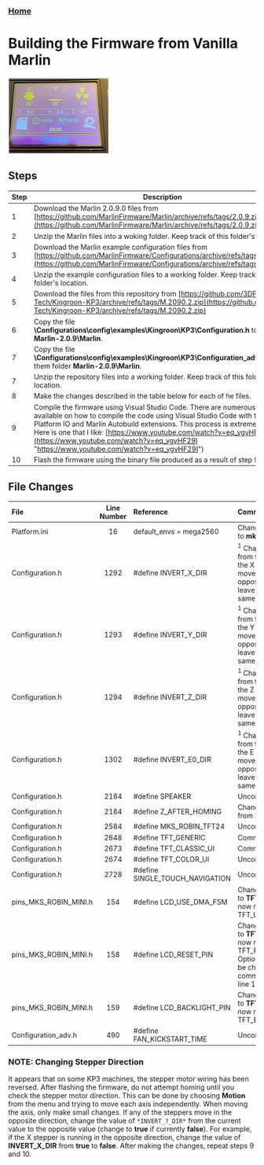 ### [Home](https://3dp-tech.github.io/Kingroon-KP3/)

# Building the Firmware from Vanilla Marlin
![](https://github.com/3DP-Tech/Kingroon-KP3/raw/main/Images/screen-205.png)

## Steps
|Step|Description|
|-|-|
|1|Download the Marlin 2.0.9.0 files from [https://github.com/MarlinFirmware/Marlin/archive/refs/tags/2.0.9.zip](https://github.com/MarlinFirmware/Marlin/archive/refs/tags/2.0.9.zip)|
|2|Unzip the Marlin files into a woking folder. Keep track of this folder's location.|
|3|Download the Marlin example configuration files from [https://github.com/MarlinFirmware/Configurations/archive/refs/tags/2.0.9.zip](https://github.com/MarlinFirmware/Configurations/archive/refs/tags/2.0.9.zip)|
|4|Unzip the example configuration files to a working folder. Keep track of this folder's location.|
|5|Download the files from this repository from [https://github.com/3DP-Tech/Kingroon-KP3/archive/refs/tags/M.2090.2.zip](https://github.com/3DP-Tech/Kingroon-KP3/archive/refs/tags/M.2090.2.zip)|
|6|Copy the file **\Configurations\config\examples\Kingroon\KP3\Configuration.h** to the folder **Marlin-2.0.9\Marlin**.|
|7|Copy the file **\Configurations\config\examples\Kingroon\KP3\Configuration_adv.h** to them folder **Marlin-2.0.9\Marlin**.|
|7|Unzip the repository files into a working folder. Keep track of this folder's location.|
|8|Make the changes described in the table below for each of he files.|
|9|Compile the firmware using Visual Studio Code. There are numerous videos available on how to compile the code using Visual Studio Code with the Platform IO and Marlin Autobuild extensions. This process is extremely easy. Here is one that I like: [https://www.youtube.com/watch?v=eq_ygvHF29I](https://www.youtube.com/watch?v=eq_ygvHF29I "https://www.youtube.com/watch?v=eq_ygvHF29I")|
|10|Flash the firmware using the binary file produced as a result of step 9.|

## File Changes

|File|Line Number|Reference|Comment|
|:-|:-:|:-|:-|
|Platform.ini|16|default_envs = mega2560|Change **mega2560** to **mks_robin_mini**|
|Configuration.h|1292|#define INVERT_X_DIR|<sup>1</sup> Change the value from **false** to **true**. If the X stepper motor moves in the opposite direction leave this value the same.|
|Configuration.h|1293|#define INVERT_Y_DIR|<sup>1</sup> Change the value from **false** to **true**. If the Y stepper motor moves in the opposite direction leave this value the same.|
|Configuration.h|1294|#define INVERT_Z_DIR|<sup>1</sup> Change the value from **true** to **false**. If the Z stepper motor moves in the opposite direction leave this value the same.|
|Configuration.h|1302|#define INVERT_E0_DIR|<sup>1</sup> Change the value from **false** to **true**. If the E stepper motor moves in the opposite direction leave this value the same.|
|Configuration.h|2184|#define SPEAKER|Uncomment this line|
|Configuration.h|2184|#define Z_AFTER_HOMING|Change the value from **10** to **5**.|
|Configuration.h|2584|#define MKS_ROBIN_TFT24|Uncomment this line|
|Configuration.h|2648|#define TFT_GENERIC|Comment this line|
|Configuration.h|2673|#define TFT_CLASSIC_UI|Comment this line|
|Configuration.h|2674|#define TFT_COLOR_UI|Uncomment this line|
|Configuration.h|2728|#define SINGLE_TOUCH_NAVIGATION|Uncomment this line|
|pins_MKS_ROBIN_MINI.h|154|#define LCD_USE_DMA_FSM|Change the text **LCD** to **TFT** so the line now reads #define TFT_USE_DMA_FSM|
|pins_MKS_ROBIN_MINI.h|158|#define LCD_RESET_PIN|Change the text **LCD** to **TFT** so the line now reads #define TFT_RESET_PIN. Optionally this can be changed in the comment found on line 147.|
|pins_MKS_ROBIN_MINI.h|159|#define LCD_BACKLIGHT_PIN|Change the text **LCD** to **TFT** so the line now reads #define TFT_BACKLIGHT_PIN|
|Configuration_adv.h|490|#define FAN_KICKSTART_TIME|Uncomment this line|

### NOTE: Changing Stepper Direction
It appears that on some KP3 machines, the stepper motor wiring has been reversed. After flashing the firmware, do not attempt homing until you check the stepper motor direction. This can be done by choosing **Motion** from the menu and trying to move each axis independently. When moving the axis, only make small changes. If any of the steppers move in the opposite direction, change the value of `*INVERT_?_DIR*` from the current value to the opposite value (change to **true** if currently **false**). For example, if the X stepper is running in the opposite direction, change the value of **INVERT_X_DIR** from **true** to **false**. After making the changes, repeat steps 9 and 10. 

